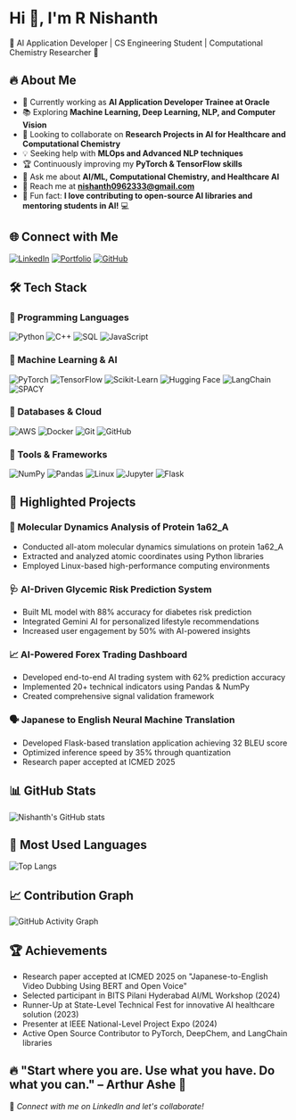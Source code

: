 # Hi 👋, I'm R Nishanth
🚀 AI Application Developer | CS Engineering Student | Computational Chemistry Researcher 🚀

## 🔥 About Me
* 🚀 Currently working as **AI Application Developer Trainee at Oracle**
* 📚 Exploring **Machine Learning, Deep Learning, NLP, and Computer Vision**
* 🎯 Looking to collaborate on **Research Projects in AI for Healthcare and Computational Chemistry**
* 💡 Seeking help with **MLOps and Advanced NLP techniques**
* 🏆 Continuously improving my **PyTorch & TensorFlow skills**
* 💬 Ask me about **AI/ML, Computational Chemistry, and Healthcare AI**
* 📧 Reach me at **nishanth0962333@gmail.com**
* 🎨 Fun fact: **I love contributing to open-source AI libraries and mentoring students in AI!** 💻

## 🌐 Connect with Me
[![LinkedIn](https://img.shields.io/badge/LinkedIn-0077B5?style=for-the-badge&logo=linkedin&logoColor=white)](https://linkedin.com/in/r-nishanth)
[![Portfolio](https://img.shields.io/badge/Portfolio-FF5722?style=for-the-badge&logo=todoist&logoColor=white)](https://nishanth-nishu.github.io)
[![GitHub](https://img.shields.io/badge/GitHub-100000?style=for-the-badge&logo=github&logoColor=white)](https://github.com/nishanth-nishu)

## 🛠️ Tech Stack
### 🔹 Programming Languages
![Python](https://img.shields.io/badge/Python-3776AB?style=for-the-badge&logo=python&logoColor=white)
![C++](https://img.shields.io/badge/C%2B%2B-00599C?style=for-the-badge&logo=c%2B%2B&logoColor=white)
![SQL](https://img.shields.io/badge/SQL-4479A1?style=for-the-badge&logo=mysql&logoColor=white)
![JavaScript](https://img.shields.io/badge/JavaScript-F7DF1E?style=for-the-badge&logo=javascript&logoColor=black)

### 🔹 Machine Learning & AI
![PyTorch](https://img.shields.io/badge/PyTorch-EE4C2C?style=for-the-badge&logo=pytorch&logoColor=white)
![TensorFlow](https://img.shields.io/badge/TensorFlow-FF6F00?style=for-the-badge&logo=tensorflow&logoColor=white)
![Scikit-Learn](https://img.shields.io/badge/scikit_learn-F7931E?style=for-the-badge&logo=scikit-learn&logoColor=white)
![Hugging Face](https://img.shields.io/badge/Hugging%20Face-FFBD00?style=for-the-badge&logo=huggingface&logoColor=black)
![LangChain](https://img.shields.io/badge/LangChain-3670A0?style=for-the-badge&logo=chainlink&logoColor=white)
![SPACY](https://img.shields.io/badge/spaCy-09A3D5?style=for-the-badge&logo=spacy&logoColor=white)

### 🔹 Databases & Cloud
![AWS](https://img.shields.io/badge/Amazon_AWS-232F3E?style=for-the-badge&logo=amazon-aws&logoColor=white)
![Docker](https://img.shields.io/badge/Docker-2496ED?style=for-the-badge&logo=docker&logoColor=white)
![Git](https://img.shields.io/badge/Git-F05032?style=for-the-badge&logo=git&logoColor=white)
![GitHub](https://img.shields.io/badge/GitHub-100000?style=for-the-badge&logo=github&logoColor=white)

### 🔹 Tools & Frameworks
![NumPy](https://img.shields.io/badge/Numpy-013243?style=for-the-badge&logo=numpy&logoColor=white)
![Pandas](https://img.shields.io/badge/Pandas-150458?style=for-the-badge&logo=pandas&logoColor=white)
![Linux](https://img.shields.io/badge/Linux-FCC624?style=for-the-badge&logo=linux&logoColor=black)
![Jupyter](https://img.shields.io/badge/Jupyter-F37626?style=for-the-badge&logo=jupyter&logoColor=white)
![Flask](https://img.shields.io/badge/Flask-000000?style=for-the-badge&logo=flask&logoColor=white)

## 🚀 Highlighted Projects

### 🔬 Molecular Dynamics Analysis of Protein 1a62_A
- Conducted all-atom molecular dynamics simulations on protein 1a62_A
- Extracted and analyzed atomic coordinates using Python libraries
- Employed Linux-based high-performance computing environments

### 🩺 AI-Driven Glycemic Risk Prediction System
- Built ML model with 88% accuracy for diabetes risk prediction
- Integrated Gemini AI for personalized lifestyle recommendations
- Increased user engagement by 50% with AI-powered insights

### 📈 AI-Powered Forex Trading Dashboard
- Developed end-to-end AI trading system with 62% prediction accuracy
- Implemented 20+ technical indicators using Pandas & NumPy
- Created comprehensive signal validation framework

### 🗣️ Japanese to English Neural Machine Translation
- Developed Flask-based translation application achieving 32 BLEU score
- Optimized inference speed by 35% through quantization
- Research paper accepted at ICMED 2025

## 📊 GitHub Stats
![Nishanth's GitHub stats](https://github-readme-stats.vercel.app/api?username=nishanth-nishu&show_icons=true&theme=radical)

## 🚀 Most Used Languages
![Top Langs](https://github-readme-stats.vercel.app/api/top-langs/?username=nishanth-nishu&layout=compact&theme=radical)

## 📈 Contribution Graph
![GitHub Activity Graph](https://activity-graph.herokuapp.com/graph?username=nishanth-nishu&theme=dracula)

## 🏆 Achievements
- Research paper accepted at ICMED 2025 on "Japanese-to-English Video Dubbing Using BERT and Open Voice"
- Selected participant in BITS Pilani Hyderabad AI/ML Workshop (2024)
- Runner-Up at State-Level Technical Fest for innovative AI healthcare solution (2023)
- Presenter at IEEE National-Level Project Expo (2024)
- Active Open Source Contributor to PyTorch, DeepChem, and LangChain libraries

## 🔥 **"Start where you are. Use what you have. Do what you can." – Arthur Ashe** 🚀

🔗 *Connect with me on LinkedIn and let's collaborate!*
